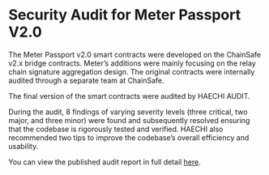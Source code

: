 # Security Audit for Meter Passport V2.0

The Meter Passport v2.0 smart contracts were developed on the ChainSafe v2.x bridge contracts. Meter’s additions were mainly focusing on the relay chain signature aggregation design. The original contracts were internally audited through a separate team at ChainSafe.

The final version of the smart contracts were audited by HAECHI AUDIT.

During the audit, 8 findings of varying severity levels (three critical, two major, and three minor) were found and subsequently resolved ensuring that the codebase is rigorously tested and verified. HAECHI also recommended two tips to improve the codebase’s overall efficiency and usability.

You can view the published audit report in full detail [here](https://github.com/meterio/Passportv2Contracts/tree/main/audit).
